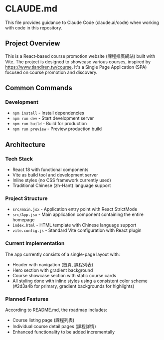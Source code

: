 # CLAUDE.md

This file provides guidance to Claude Code (claude.ai/code) when working with code in this repository.

## Project Overview

This is a React-based course promotion website (課程推廣網站) built with Vite. The project is designed to showcase various courses, inspired by https://www.tiandiren.tw/course. It's a Single Page Application (SPA) focused on course promotion and discovery.

## Common Commands

### Development
- `npm install` - Install dependencies
- `npm run dev` - Start development server
- `npm run build` - Build for production
- `npm run preview` - Preview production build

## Architecture

### Tech Stack
- React 18 with functional components
- Vite as build tool and development server
- Inline styles (no CSS framework currently used)
- Traditional Chinese (zh-Hant) language support

### Project Structure
- `src/main.jsx` - Application entry point with React StrictMode
- `src/App.jsx` - Main application component containing the entire homepage
- `index.html` - HTML template with Chinese language support
- `vite.config.js` - Standard Vite configuration with React plugin

### Current Implementation
The app currently consists of a single-page layout with:
- Header with navigation (首頁, 課程列表)
- Hero section with gradient background
- Course showcase section with static course cards
- All styling done with inline styles using a consistent color scheme (#2d3a4b for primary, gradient backgrounds for highlights)

### Planned Features
According to README.md, the roadmap includes:
- Course listing page (課程列表)
- Individual course detail pages (課程詳情)
- Enhanced functionality to be added incrementally